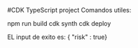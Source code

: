 #CDK TypeScript project
Comandos utiles:

npm run build
cdk synth
cdk deploy

EL input de exito es:
{ "risk" : true}

